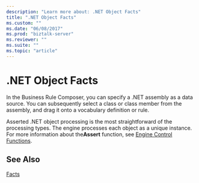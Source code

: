 ```yaml
---
description: "Learn more about: .NET Object Facts"
title: ".NET Object Facts"
ms.custom: ""
ms.date: "06/08/2017"
ms.prod: "biztalk-server"
ms.reviewer: ""
ms.suite: ""
ms.topic: "article"
---
```

# .NET Object Facts
In the Business Rule Composer, you can specify a .NET assembly as a data source. You can subsequently select a class or class member from the assembly, and drag it onto a vocabulary definition or rule.  
  
 Asserted .NET object processing is the most straightforward of the processing types. The engine processes each object as a unique instance. For more information about the**Assert** function, see [Engine Control Functions](../core/engine-control-functions.md).  
  
## See Also  
 [Facts](../core/facts.md)
